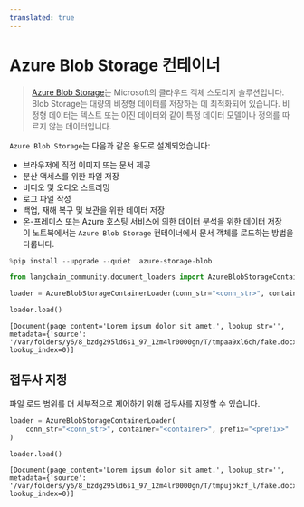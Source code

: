 ```yaml
---
translated: true
---
```


# Azure Blob Storage 컨테이너

> [Azure Blob Storage](https://learn.microsoft.com/en-us/azure/storage/blobs/storage-blobs-introduction)는 Microsoft의 클라우드 객체 스토리지 솔루션입니다. Blob Storage는 대량의 비정형 데이터를 저장하는 데 최적화되어 있습니다. 비정형 데이터는 텍스트 또는 이진 데이터와 같이 특정 데이터 모델이나 정의를 따르지 않는 데이터입니다.

`Azure Blob Storage`는 다음과 같은 용도로 설계되었습니다:

- 브라우저에 직접 이미지 또는 문서 제공
- 분산 액세스를 위한 파일 저장
- 비디오 및 오디오 스트리밍
- 로그 파일 작성
- 백업, 재해 복구 및 보관을 위한 데이터 저장
- 온-프레미스 또는 Azure 호스팅 서비스에 의한 데이터 분석을 위한 데이터 저장  
  이 노트북에서는 `Azure Blob Storage` 컨테이너에서 문서 객체를 로드하는 방법을 다룹니다.

```python
%pip install --upgrade --quiet  azure-storage-blob
```

```python
from langchain_community.document_loaders import AzureBlobStorageContainerLoader
```

```python
loader = AzureBlobStorageContainerLoader(conn_str="<conn_str>", container="<container>")
```

```python
loader.load()
```

```output
[Document(page_content='Lorem ipsum dolor sit amet.', lookup_str='', metadata={'source': '/var/folders/y6/8_bzdg295ld6s1_97_12m4lr0000gn/T/tmpaa9xl6ch/fake.docx'}, lookup_index=0)]
```

## 접두사 지정

파일 로드 범위를 더 세부적으로 제어하기 위해 접두사를 지정할 수 있습니다.

```python
loader = AzureBlobStorageContainerLoader(
    conn_str="<conn_str>", container="<container>", prefix="<prefix>"
)
```

```python
loader.load()
```

```output
[Document(page_content='Lorem ipsum dolor sit amet.', lookup_str='', metadata={'source': '/var/folders/y6/8_bzdg295ld6s1_97_12m4lr0000gn/T/tmpujbkzf_l/fake.docx'}, lookup_index=0)]
```

